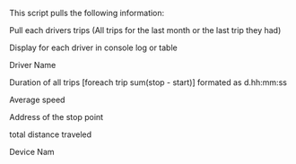 This script pulls the following information:

Pull each drivers trips (All trips for the last month or the last trip they had)

Display for each driver in console log or table

Driver Name

Duration of all trips [foreach trip sum(stop - start)] formated as d.hh:mm:ss

Average speed

Address of the stop point

total distance traveled

Device Nam